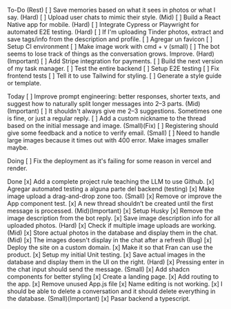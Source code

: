 To-Do (Rest)
[ ] Save memories based on what it sees in photos or what I say. (Hard)
[ ] Upload user chats to mimic their style. (Mid)
[ ] Build a React Native app for mobile. (Hard)
[ ] Integrate Cypress or Playwright for automated E2E testing. (Hard)
[ ] If I'm uploading Tinder photos, extract and save tags/info from the description and profile.
[ ] Agregar un favicon
[ ] Setup CI environment
[ ] Make image work with cmd + v (small) 
[ ] The bot seems to lose track of things as the conversation grows. Improve. (Hard)(Important)
[ ] Add Stripe integration for payments.
[ ] Build the next version of my task manager.
[ ] Test the entire backend
[ ] Setup E2E testing
[ ] Fix frontend tests
[ ] Tell it to use Tailwind for styling. 
[ ] Generate a style guide or template.

Today
[ ] Improve prompt engineering: better responses, shorter texts, and suggest how to naturally split longer messages into 2–3 parts. (Mid)(Important)
[ ] It shouldn't always give me 2–3 suggestions. Sometimes one is fine, or just a regular reply.
[ ] Add a custom nickname to the thread based on the initial message and image. (Small)(Fix)
[ ] Registering should give some feedback and a notice to verify email. (Small)
[ ] Need to handle large images because it times out with 400 error. Make images smaller maybe.

Doing
[ ] Fix the deployment as it's failing for some reason in vercel and render.

Done
[x] Add a complete project rule teaching the LLM to use Github.
[x] Agregar automated testing a alguna parte del backend (testing)
[x] Make image upload a drag-and-drop zone too. (Small)
[x] Remove or improve the App component test.
[x] A new thread shouldn’t be created until the first message is processed. (Mid)(Important)
[x] Setup Husky
[x] Remove the image description from the bot reply.
[x] Save image description info for all uploaded photos. (Hard)
[x] Check if multiple image uploads are working. (Mid)
[x] Store actual photos in the database and display them in the chat. (Mid)
[x] The images doesn't display in the chat after a refresh (Bug)
[x] Deploy the site on a custom domain.
[x] Make it so that Fran can use the product.
[x] Setup my initial Unit testing.
[x] Save actual images in the database and display them in the UI on the right. (Hard)
[x] Pressing enter in the chat input should send the message. (Small)
[x] Add shadcn components for better styling
[x] Create a landing page.
[x] Add routing to the app.
[x] Remove unused App.js file
[x] Name editing is not working.
[x] I should be able to delete a conversation and it should delete everything in the database. (Small)(Important)
[x] Pasar backend a typescript.
